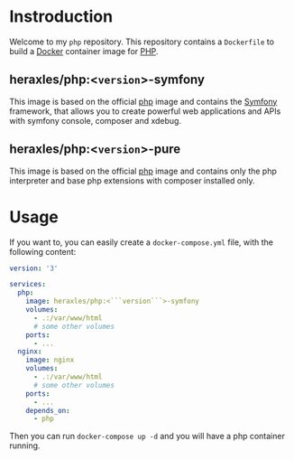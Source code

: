 <!-- Docker images readme -->
# Instroduction
Welcome to my ```php``` repository. This repository contains a ```Dockerfile``` to build a [Docker](https://www.docker.com/) container image for [PHP](http://php.net/).

## heraxles/php:<```version```>-symfony
This image is based on the official [php](https://registry.hub.docker.com/_/php/) image and contains the [Symfony](http://symfony.com/) framework, that allows you to create powerful web applications and APIs 
with symfony console, composer and xdebug.

## heraxles/php:<```version```>-pure
This image is based on the official [php](https://registry.hub.docker.com/_/php/) image and contains only the php interpreter and base php extensions with composer installed only.

# Usage
If you want to, you can easily create a ```docker-compose.yml``` file, with the following content:
```yaml
version: '3'

services:
  php:
    image: heraxles/php:<```version```>-symfony
    volumes:
      - .:/var/www/html
      # some other volumes
    ports:
      - ...
  nginx:
    image: nginx
    volumes:
      - .:/var/www/html
      # some other volumes
    ports:
      - ...
    depends_on:
      - php
```
Then you can run ```docker-compose up -d``` and you will have a php container running.
